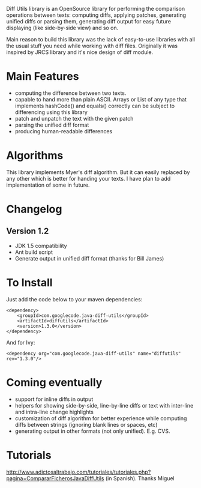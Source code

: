 Diff Utils library is an OpenSource library for performing the comparison operations between texts: computing diffs, applying patches, generating unified diffs or parsing them, generating diff output for easy future displaying (like side-by-side view) and so on.

Main reason to build this library was the lack of easy-to-use libraries with all the usual stuff you need while working with diff files. Originally it was inspired by JRCS library and it's nice design of diff module.

# Main Features

* computing the difference between two texts.
* capable to hand more than plain ASCII. Arrays or List of any type that implements hashCode() and equals() correctly can be subject to differencing using this library
* patch and unpatch the text with the given patch
* parsing the unified diff format
* producing human-readable differences

# Algorithms

This library implements Myer's diff algorithm. But it can easily replaced by any other which is better for handing your texts. I have plan to add implementation of some in future.

# Changelog

## Version 1.2
* JDK 1.5 compatibility
* Ant build script
* Generate output in unified diff format (thanks for Bill James)

# To Install

Just add the code below to your maven dependencies:

    <dependency>
        <groupId>com.googlecode.java-diff-utils</groupId>
        <artifactId>diffutils</artifactId>
        <version>1.3.0</version>
    </dependency>

And for Ivy:

    <dependency org="com.googlecode.java-diff-utils" name="diffutils" rev="1.3.0"/>

# Coming eventually

* support for inline diffs in output
* helpers for showing side-by-side, line-by-line diffs or text with inter-line and intra-line change highlights
* customization of diff algorithm for better experience while computing diffs between strings (ignoring blank lines or spaces, etc)
* generating output in other formats (not only unified). E.g. CVS.

# Tutorials

http://www.adictosaltrabajo.com/tutoriales/tutoriales.php?pagina=CompararFicherosJavaDiffUtils (in Spanish). Thanks Miguel
